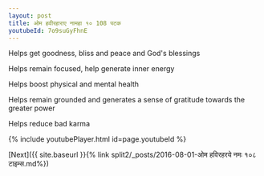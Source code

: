 ```yaml
---
layout: post
title: ओम हवीरहाराए नामहा १० 108 पटक
youtubeId: 7o9suGyFhnE
---
```

 
 
Helps get goodness, bliss and peace and God's blessings
 
Helps remain focused, help generate inner energy 
 
Helps boost physical and mental health 
 
Helps remain grounded and generates a sense of gratitude towards the greater power 
 
Helps reduce bad karma
 
 
 
 


{% include youtubePlayer.html id=page.youtubeId %}
 
[Next]({{ site.baseurl }}{% link  split2/_posts/2016-08-01-ओम हविरहरये नमः १०८ टाइम्स.md%})
 
